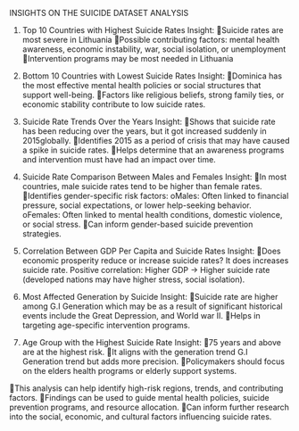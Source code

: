 INSIGHTS ON THE SUICIDE DATASET ANALYSIS
1. Top 10 Countries with Highest Suicide Rates
Insight:
Suicide rates are most severe in Lithuania
Possible contributing factors: mental health awareness, economic instability, war, social isolation, or unemployment
Intervention programs may be most needed in Lithuania

2. Bottom 10 Countries with Lowest Suicide Rates
Insight:
Dominica has the most effective mental health policies or social structures that support well-being.
Factors like religious beliefs, strong family ties, or economic stability contribute to low suicide rates.

3. Suicide Rate Trends Over the Years
Insight:
Shows that suicide rate has been reducing over the years, but it got increased suddenly in 2015globally.
Identifies 2015 as a period of crisis that may have caused a spike in suicide rates.
Helps determine that an awareness programs and  intervention  must have had an  impact over time.

4. Suicide Rate Comparison Between Males and Females
Insight:
In most countries, male suicide rates tend to be higher than female rates.
Identifies gender-specific risk factors:
oMales: Often linked to financial pressure, social expectations, or lower help-seeking behavior.
oFemales: Often linked to mental health conditions, domestic violence, or social stress.
Can inform gender-based suicide prevention strategies.

5. Correlation Between GDP Per Capita and Suicide Rates
Insight:
Does economic prosperity reduce or increase suicide rates? It does increases suicide rate.
Positive correlation: Higher GDP → Higher suicide rate (developed nations may have higher stress, social isolation).

6. Most Affected Generation by Suicide
Insight:
Suicide rate are higher among G.I Generation which may be as a result of significant historical events include the Great Depression, and World war II.
Helps in targeting age-specific intervention programs.

7. Age Group with the Highest Suicide Rate
Insight:
75 years and above are at the highest risk.
It aligns with the generation trend G.I Generation trend but adds more precision.
Policymakers should focus on the elders  health programs or elderly support systems.

This analysis can help identify high-risk regions, trends, and contributing factors.
Findings can be used to guide mental health policies, suicide prevention programs, and resource allocation.
Can inform further research into the social, economic, and cultural factors influencing suicide rates.

